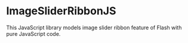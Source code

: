 # ImageSliderRibbonJS
This JavaScript library models image slider ribbon feature of Flash with pure JavaScript code.
